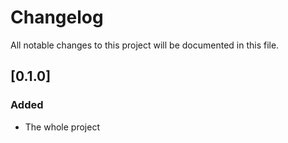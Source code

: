 # Changelog

All notable changes to this project will be documented in this file.

## [0.1.0]
### Added
- The whole project